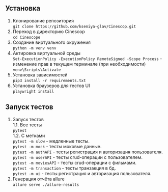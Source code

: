 ## Установка
1. Клонирование репозитория  
```git clone https://github.com/kseniya-glav/Cinescop.git```
2. Переход в директорию Cinescop  
```cd Cinescope```
3. Создание виртуального окружения  
```python -m venv venv```
4. Актировка виртуальной среды  
```Set-ExecutionPolicy -ExecutionPolicy RemoteSigned -Scope Process``` - изменение прав в текущем терминале (при необходимости)  
```venv\Scripts\Activate```
5. Установка зависимостей  
```pip3 install -r requirements.txt```  
6. Установка браузеров для тестов UI  
```playwright install```

## Запуск тестов
1. Запуск тестов  
1.1. Все тесты  
```pytest```  
1.2. С метками  
```pytest -m slow``` - медленные тесты.  
```pytest -m mock``` - тесты моковые данные.  
```pytest -m authAPI``` - тесты регистрация и авторизация пользователя.  
```pytest -m userAPI``` -  тесты crud-операции с пользователем.  
```pytest -m moviesAPI``` - тесты crud-операции с фильмами.  
```pytest -m transaction``` - тесты транзакция в бд.  
```pytest -m ui``` - тесты регистрация и авторизация пользователя.  
2. Генерация отчёта allure  
```allure serve ./allure-results```  